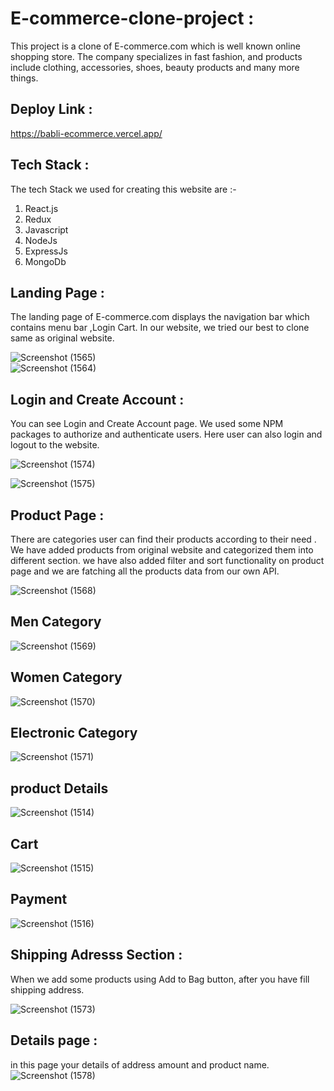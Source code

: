# E-commerce-clone-project :

This project is a clone of E-commerce.com which is well known online shopping store. The company specializes in fast fashion, and products include clothing, accessories, shoes, beauty products and many more things.

## Deploy Link :
https://babli-ecommerce.vercel.app/

## Tech Stack :

The tech Stack we used for creating this website are :-

1. React.js 
2. Redux
3. Javascript
4. NodeJs
5. ExpressJs
6. MongoDb


## Landing Page :
The landing page of E-commerce.com displays the navigation bar which contains menu bar ,Login Cart.
In our website, we tried our best to clone same as original website.

![Screenshot (1565)](https://github.com/bablikumari2/mernEcommerce/blob/main/fornted/public/Image/Screenshot%20(360).png?raw=true)
</br>
![Screenshot (1564)](https://github.com/bablikumari2/mernEcommerce/blob/main/fornted/public/Image/Screenshot%20(362).png?raw=true)


## Login and Create Account : 
You can see Login and Create Account page. We used some NPM packages to authorize and authenticate users. Here user can also login and logout to the website.

![Screenshot (1574)](https://github.com/bablikumari2/mernEcommerce/blob/main/fornted/public/Image/Screenshot%20(359).png?raw=true)

![Screenshot (1575)](https://github.com/masai-course/babli_fw14_032/blob/master/unit-6/e-commerce/public/img/Screenshot%20(347).png?raw=true)

## Product Page :
There are  categories user can find their products according to their need . We have added products from original website and categorized them into different section.
we have also added filter and sort functionality on product page and we are fatching all the products data from our own API.

![Screenshot (1568)](https://github.com/bablikumari2/mernEcommerce/blob/main/fornted/public/Image/Screenshot%20(363).png?raw=true)

## Men Category
![Screenshot (1569)](https://github.com/bablikumari2/mernEcommerce/blob/main/fornted/public/Image/Screenshot%20(364).png?raw=true)

## Women Category
![Screenshot (1570)](https://github.com/bablikumari2/mernEcommerce/blob/main/fornted/public/Image/Screenshot%20(365).png?raw=true)

## Electronic Category
![Screenshot (1571)](https://github.com/bablikumari2/mernEcommerce/blob/main/fornted/public/Image/Screenshot%20(366).png?raw=true)

## product Details
![Screenshot (1514)](https://github.com/bablikumari2/mernEcommerce/blob/main/fornted/public/Image/Screenshot%20(367).png?raw=true)

## Cart 
![Screenshot (1515)](https://github.com/bablikumari2/mernEcommerce/blob/main/fornted/public/Image/Screenshot%20(368).png?raw=true)

## Payment
![Screenshot (1516)](https://github.com/bablikumari2/mernEcommerce/blob/main/fornted/public/Image/Screenshot%20(369).png?raw=true)




## Shipping Adresss Section :
When we add some products using Add to Bag button, after you have fill shipping address.

![Screenshot (1573)](https://github.com/bablikumari2/mernEcommerce/blob/main/fornted/public/Image/Screenshot%20(370).png?raw=true)


## Details page :
in this page your details of address amount and product name.
![Screenshot (1578)](https://github.com/bablikumari2/mernEcommerce/blob/main/fornted/public/Image/Screenshot%20(371).png?raw=true)

